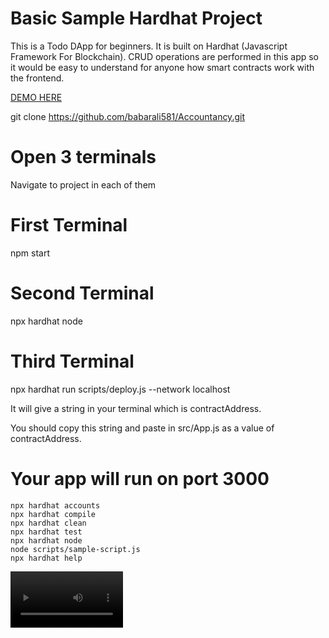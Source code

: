 # Basic Sample Hardhat Project

This is a Todo DApp for beginners. It is built on Hardhat (Javascript Framework For Blockchain). CRUD operations are performed in this app so it would be easy to understand for anyone how smart contracts work with the frontend. 

[DEMO HERE](https://www.youtube.com/watch?v=OmYIul5Au1U)


git clone https://github.com/babarali581/Accountancy.git

# Open 3 terminals

Navigate to project in each of them


# First Terminal 

  npm start


# Second Terminal 

 npx hardhat node
 
 # Third Terminal 

npx hardhat run scripts/deploy.js --network localhost

It will give a string in your terminal  which is contractAddress. 

You should copy this string and paste in src/App.js as a value of contractAddress.


# Your app will run on port 3000


```shell
npx hardhat accounts
npx hardhat compile
npx hardhat clean
npx hardhat test
npx hardhat node
node scripts/sample-script.js
npx hardhat help
```



<video src='https://firebasestorage.googleapis.com/v0/b/easymoney-54522.appspot.com/o/real.mp4?alt=media&token=d84b5fbe-05e4-4321-9b9b-5eb6619db9cf' width=180/>
